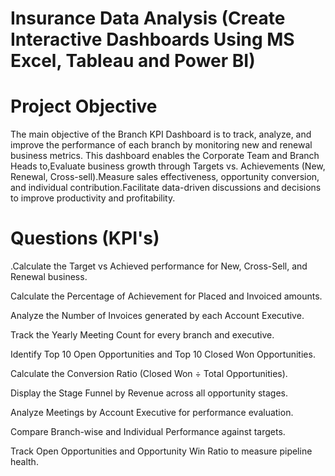 # Insurance Data Analysis (Create Interactive Dashboards Using MS Excel, Tableau and Power BI)
# Project Objective

The main objective of the Branch KPI Dashboard is to track, analyze, and improve the performance of each branch by monitoring new and renewal business metrics.
This dashboard enables the Corporate Team and Branch Heads to,Evaluate business growth through Targets vs. Achievements (New, Renewal, Cross-sell).Measure sales effectiveness, opportunity conversion, and individual contribution.Facilitate data-driven discussions and decisions to improve productivity and profitability.
# Questions (KPI's)
.Calculate the Target vs Achieved performance for New, Cross-Sell, and Renewal business.

Calculate the Percentage of Achievement for Placed and Invoiced amounts.

Analyze the Number of Invoices generated by each Account Executive.

Track the Yearly Meeting Count for every branch and executive.

Identify Top 10 Open Opportunities and Top 10 Closed Won Opportunities.

Calculate the Conversion Ratio (Closed Won ÷ Total Opportunities).

Display the Stage Funnel by Revenue across all opportunity stages.

Analyze Meetings by Account Executive for performance evaluation.

Compare Branch-wise and Individual Performance against targets.

Track Open Opportunities and Opportunity Win Ratio to measure pipeline health.
